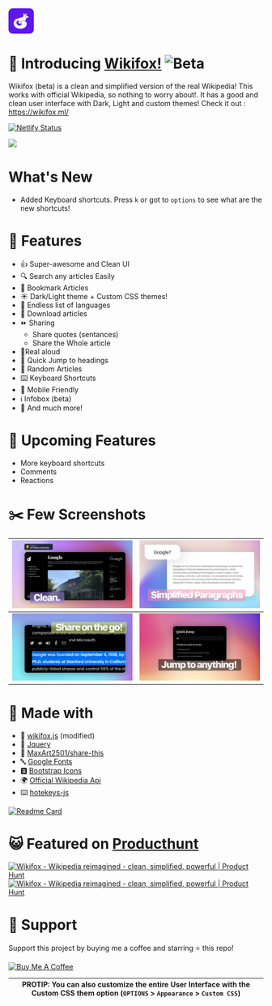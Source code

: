 <img src="src/assets/icons/favicon-violet.svg" width="50px">

# 🦊 Introducing [Wikifox!](https://wikifox.ml/) ![Beta](https://img.shields.io/badge/-BETA-blue)
Wikifox (beta) is a clean and simplified version of the real Wikipedia! This works with official Wikipedia, so nothing to worry about!. It has a good and clean user interface with Dark, Light and custom themes! Check it out : https://wikifox.ml/

[![Netlify Status](https://api.netlify.com/api/v1/badges/78e53b07-785b-481c-a033-5bef6a642843/deploy-status)](https://app.netlify.com/sites/wikifox/deploys)

[<img src="https://forum.reroll.in/uploads/default/original/1X/14cb1b4f9a5907dd89f6fe52595575df885dad93.png" width="150px">](https://discord.gg/wdDXnFz3bm)

# What's New
- Added Keyboard shortcuts. Press `k` or got to `options` to see what are the new shortcuts!

# 💫 Features
- 👍 Super-awesome and Clean UI
- 🔍 Search any articles Easily
- 🔖 Bookmark Articles
- ☀️ Dark/Light theme + Custom CSS themes!
- 📃 Endless list of languages
- 🔽 Download articles
- ⏩ Sharing
  - Share quotes (sentances)
  - Share the Whole article
- 📢Real aloud
- 🦘 Quick Jump to headings
- 🎲 Random Articles
- ⌨️ Keyboard Shortcuts
- 📱 Mobile Friendly
- ℹ️ Infobox (beta)
- 💫 And much more!

# 🔔 Upcoming Features

- More keyboard shortcuts
- Comments
- Reactions

# ✂️ Few Screenshots

|  <img src="src/assets/images/1.png"> | <img src="src/assets/images/2.png">  |
|---|---|
|  <img src="src/assets/images/3.png">  |  <img src="src/assets/images/4.png"> |

# 🧱 Made with 
- 🦊 [wikifox.js](https://github.com/harry260/wikifox.js) (modified)
- 🍪 [Jquery](https://jquery.com/)
- 📩 [MaxArt2501/share-this](https://github.com/MaxArt2501/share-this)
- 🔤 [Google Fonts](https://fonts.google.com/)
- 🅱️ [Bootstrap Icons](https://icons.getbootstrap.com/)
- 🌍 [Official Wikipedia Api](https://wikipedia.org/)
- ⌨️ [hotekeys-js](https://github.com/jaywcjlove/hotkeys)

[![Readme Card](https://github-readme-stats.vercel.app/api/pin/?username=harry260&repo=wikifox.js&theme=radical)](https://github.com/harry260/wikifox.js)

# 😺 Featured on [Producthunt](https://www.producthunt.com/posts/wikifox)
<a href="https://www.producthunt.com/posts/wikifox?utm_source=badge-featured&utm_medium=badge&utm_souce=badge-wikifox" target="_blank"><img src="https://api.producthunt.com/widgets/embed-image/v1/featured.svg?post_id=323079&theme=dark" alt="Wikifox - Wikipedia reimagined - clean, simplified, powerful | Product Hunt" style="width: 250px; height: 54px;" width="250" height="54" /></a>
<a href="https://www.producthunt.com/posts/wikifox?utm_source=badge-top-post-badge&utm_medium=badge&utm_souce=badge-wikifox" target="_blank"><img src="https://api.producthunt.com/widgets/embed-image/v1/top-post-badge.svg?post_id=323079&theme=dark&period=daily" alt="Wikifox - Wikipedia reimagined - clean, simplified, powerful | Product Hunt" style="width: 250px; height: 54px;" width="250" height="54" /></a>

# 💪 Support
Support this project by buying me a coffee and starring ⭐ this repo!

<a href="https://www.buymeacoffee.com/harrytom" target="_blank"><img src="https://cdn.buymeacoffee.com/buttons/v2/default-yellow.png" alt="Buy Me A Coffee" style="height: 60px !important;width: 217px !important;" ></a><br>

 |PROTIP: You can also customize the entire User Interface with the Custom CSS them option (`OPTIONS` > `Appearance` > `Custom CSS`)|
 |----------------------------------------------------------------------------------------------------------------------------------|
